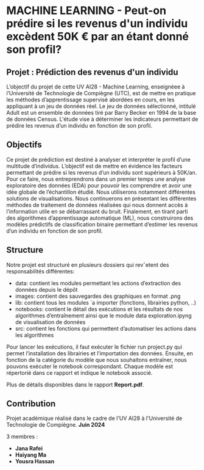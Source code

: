 # MACHINE LEARNING - Peut-on prédire si les revenus d'un individu excèdent 50K € par an étant donné son profil? 

## Projet : Prédiction des revenus d'un individu

L’objectif du projet de cette UV AI28 - Machine Learning, enseignéee à l’Université de Technologie de Compiègne (UTC), est de mettre en pratique les méthodes d’apprentissage supervisé abordées en cours, en les appliquant à un jeu de données réel. Le jeu de données sélectionné, intitulé Adult est un ensemble de données tiré par Barry Becker en 1994 de la base de données Census. L'étude vise à déterminer les indicateurs permettant de prédire les revenus d’un individu en fonction de son profil.

## Objectifs

Ce projet de prédiction est destiné à analyser et interpréter le profil d’une multitude d’individus. L’objectif est de mettre en évidence les facteurs permettant de prédire si les revenus d’un individu sont supérieurs à 50K/an. Pour ce faire, nous entreprendrons dans un premier temps une analyse exploratoire des données (EDA) pour pouvoir les comprendre et avoir une idée globale de l’échantillon étudié. Nous utiliserons notamment différentes solutions de visualisations. Nous continuerons en présentant les différentes méthodes de traitement de données réalisées qui nous donnent accès à l’information utile en se débarrassant du bruit. Finalement, en tirant parti des algorithmes d’apprentissage automatique (ML), nous construirons des modèles prédictifs de classification binaire permettant d’estimer les revenus d’un individu en fonction de son profil.

## Structure

Notre projet est structuré en plusieurs dossiers qui revˆetent des responsabilités différentes:
- data: contient les modules permettant les actions d’extraction des données depuis le dépôt
- images: contient des sauvegardes des graphiques en format .png
- lib: contient tous les modules `a importer (fonctions, librairies python, ..)
- notebooks: contient le détail des exécutions et les résultats de nos algorithmes d’entraînement ainsi que le module data exploration.ipyng de visualisation de données
- src: contient les fonctions qui permettent d’automatiser les actions dans les algorithmes

Pour lancer les exécutions, il faut exécuter le fichier run project.py qui permet l’installation des librairies et l’importation des données. Ensuite, en fonction de la catégorie du modèle que nous souhaitons entraîner, nous pouvons exécuter le notebook correspondant. Chaque modèle est répertorié dans ce rapport et indique le notebook associé.

Plus de détails disponibles dans le rapport **Report.pdf**. 

## Contribution

Projet académique réalisé dans le cadre de l'UV AI28 à l'Université de Technologie de Compiègne. **Juin 2024**

3 membres : 
- **Jana Rafei**
- **Haiyang Ma**
- **Yousra Hassan**